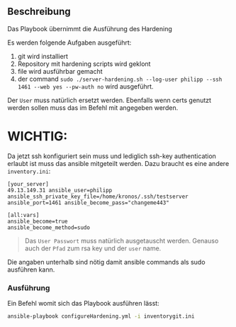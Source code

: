 ## Beschreibung

Das Playbook übernimmt die Ausführung des Hardening

Es werden folgende Aufgaben ausgeführt:
1. git wird installiert
2. Repository mit hardening scripts wird geklont
3. file wird ausführbar gemacht
4. der command `sudo ./server-hardening.sh --log-user philipp --ssh 1461 --web yes --pw-auth no` wird ausgeführt.

Der `User` muss natürlich ersetzt werden. Ebenfalls wenn certs genutzt werden sollen muss das im Befehl mit angegeben werden. 

# WICHTIG:

Da jetzt ssh konfiguriert sein muss und lediglich ssh-key authentication erlaubt ist muss das ansible mitgeteilt werden. Dazu braucht es eine andere `inventory.ini`:

```
[your_server]
49.13.149.31 ansible_user=philipp ansible_ssh_private_key_file=/home/kronos/.ssh/testserver ansible_port=1461 ansible_become_pass="changeme443"

[all:vars]
ansible_become=true
ansible_become_method=sudo
```
> Das `User Passwort` muss natürlich ausgetauscht werden. Genauso auch der `Pfad` zum rsa key und der `user` name.

Die angaben unterhalb sind nötig damit ansible commands als sudo ausführen kann.


### Ausführung

Ein Befehl womit sich das Playbook ausführen lässt:
```bash
ansible-playbook configureHardening.yml -i inventorygit.ini
```